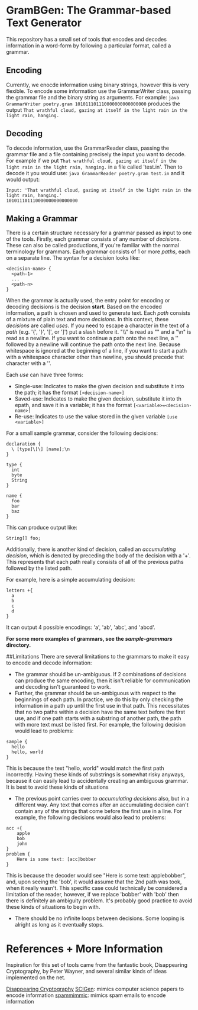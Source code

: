 # GramBGen: The Grammar-based Text Generator
This repository has a small set of tools that encodes and decodes information in a word-form by following a particular format, called a grammar.

## Encoding
Currently, we enocde information using binary strings, however this is very flexible. To encode some information use the GrammarWriter class, passing the grammar file and the binary string as arguments.
For example:
```java GrammarWriter poetry.gram 101011101110000000000000000```
produces the output
```That wrathful cloud, gazing at itself in the light rain in the light rain, hanging.```

## Decoding
To decode information, use the GrammarReader class, passing the grammar file and a file containing precisely the input you want to decode. For example if we put 
```That wrathful cloud, gazing at itself in the light rain in the light rain, hanging.```
in a file called 'test.in'.
Then to decode it you would use:
```java GrammarReader poetry.gram test.in```
and it would output:
```
Input: 'That wrathful cloud, gazing at itself in the light rain in the light rain, hanging.'
101011101110000000000000000
```

## Making a Grammar
There is a certain structure necessary for a grammar passed as input to one of the tools.
Firstly, each grammar consists of any number of _decisions_. These can also be called productions, if you're familiar with the normal terminology for grammars. Each grammar consists of 1 or more _paths_, each on a separate line. The syntax for a decision looks like:
```
<decision-name> {
  <path-1>
  ...
  <path-n>
}
```

When the grammar is actually used, the entry point for encoding or decoding decisions is the decision **start**.
Based on the encoded information, a path is chosen and used to generate text. Each _path_ consists of a mixture of plain text and more _decisions_. In this context, these _decisions_ are called _uses_. If you need to escape a character in the text of a _path_ (e.g. '{', '}', '[', or ']') put a slash before it. "\\\\" is read as "\" and a "\n" is read as a newline. If you want to continue a path onto the next line, a '\' followed by a newline will continue the path onto the next line. Because whitespace is ignored at the beginning of a line, if you want to start a path with a whitespace character other than newline, you should precede that character with a '\'.

Each _use_ can have three forms:
* Single-use: Indicates to make the given decision and substitute it into the path; it has the format ```[<decision-name>]```
* Saved-use: Indicates to make the given decision, substitute it into th epath, and save it in a variable; it has the format ```[<variable>=<decision-name>]```
* Re-use: Indicates to use the value stored in the given variable ```[use <variable>]```

For a small sample grammar, consider the following decisions:
```
declaration {
  \ [type]\[\] [name];\n
}

type {
  int
  byte
  String
}

name {
  foo
  bar
  baz
}
```
This can produce output like:
```
String[] foo;

```

Additionally, there is another kind of decision, called an _accumulating decision_, which is denoted by preceding the body of the decision with a '+'. This represents that each path really consists of all of the previous paths followed by the listed path.

For example, here is a simple accumulating decision:
```
letters +{
  a
  b
  c
  d
}
```
It can output 4 possible encodings: 'a', 'ab', 'abc', and 'abcd'.


**For some more examples of grammars, see the _sample-grammars_ directory.**

##Limitations
There are several limitations to the grammars to make it easy to encode and decode information:
* The grammar should be un-ambiguous. If 2 combinations of decisions can produce the same encoding, then it isn't reliable for communication and decoding isn't guaranteed to work.
* Further, the grammar should be un-ambiguous with respect to the beginnings of each path. In practice, we do this by only checking the information in a path up until the first use in that path. This necessitates that no two paths within a decision have the same text before the first use, and if one path starts with a substring of another path, the path with more text must be listed first.
For example, the following decision would lead to problems:
```
sample {
  hello
  hello, world
}
```
This is because the text "hello, world" would match the first path incorrectly. Having these kinds of substrings is somewhat risky anyways, because it can easily lead to accidentally creating an ambiguous grammar. It is best to avoid these kinds of situations
* The previous point carries over to _accumulating decisions_ also, but in a different way. Any text that comes after an accumulating decision can't contain any of the strings that come before the first use in a line.
For example, the following decisions would also lead to problems:
```
acc +{
    apple
    bob
    john
}
problem {
    Here is some text: [acc]bobber
}
```
This is because the decoder would see "Here is some text: applebobber", and, upon seeing the 'bob', it would assume that the 2nd path was took, when it really wasn't. This specific case could technically be considered a limitation of the reader, however, if we replace 'bobber' with 'bob' then there is definitely an ambiguity problem. It's probably good practice to avoid these kinds of situations to begin with.
* There should be no infinite loops between decisions. Some looping is alright as long as it eventually stops.

# References + More Information
Inspiration for this set of tools came from the fantastic book, Disappearing Cryptography, by Peter Wayner, and several similar kinds of ideas implemented on the net.

[Disappearing Cryptography](http://www.amazon.com/Disappearing-Cryptography-Third-Edition-Steganography/dp/0123744792)
[SCIGen](https://pdos.csail.mit.edu/archive/scigen/): mimics computer science papers to encode information
[spammimmic](http://www.spammimic.com/): mimics spam emails to encode information

